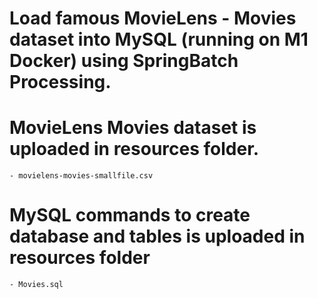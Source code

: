 
# Load famous MovieLens - Movies dataset into MySQL (running on M1 Docker) using SpringBatch Processing.

# MovieLens Movies dataset is uploaded in resources folder.
    - movielens-movies-smallfile.csv

# MySQL commands to create database and tables is uploaded in resources folder
    - Movies.sql
